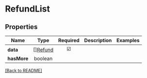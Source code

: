 # RefundList



## Properties

| Name | Type | Required | Description | Examples |
|------------|:-------------:|:-------------:|-------------|:-------------:|
| **data** | [[]Refund](Refund.md) | ☑️ |  | | |
**hasMore** | boolean |  |  | | |



[[Back to README]](../../README.md)